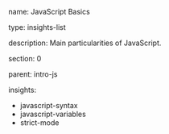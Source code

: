 name: JavaScript Basics

type: insights-list

description: Main particularities of JavaScript.

section: 0

parent: intro-js

insights:
  - javascript-syntax
  - javascript-variables
  - strict-mode
